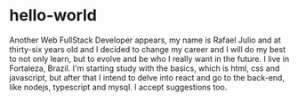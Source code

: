 # hello-world
Another Web FullStack Developer appears, my name is Rafael Julio and at thirty-six years old and I decided to change my career and I will do my best to not only learn, but to evolve and be who I really want in the future. I live in Fortaleza, Brazil. I'm starting study with the basics, which is html, css and javascript, but after that I intend to delve into react and go to the back-end, like nodejs, typescript and mysql. I accept suggestions too.

